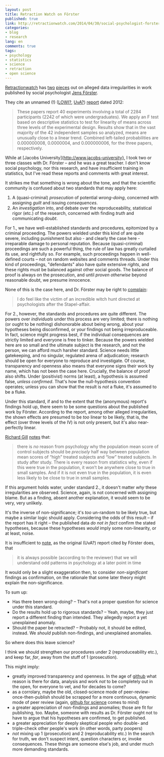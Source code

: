 ```yaml
---
layout: post
title: Retraction Watch on Förster
published: true
link: http://retractionwatch.com/2014/04/30/social-psychologist-forster-denies-misconduct-calls-charge-terrible-misjudgment/
categories:
- blog
- research
lang: en
comments: true
tags:
- psychology
- statistics
- science
- retraction
- open science
---
```


[Retractionwatch](http://retractionwatch.com/) has [two](http://retractionwatch.com/2014/04/30/social-psychologist-forster-denies-misconduct-calls-charge-terrible-misjudgment/) [pieces](http://retractionwatch.com/2014/04/30/anatomy-of-an-inquiry-the-report-that-led-to-the-jens-forster-investigation/) out on alleged data irregularities in work published by social psychologist [Jens Förster](http://www.uva.nl/over-de-uva/organisatie/medewerkers/content/f/o/j.a.forster/j.a.forster.html).

They cite an unnamed (!) ([LOWI?](https://www.knaw.nl/en/topics/ethiek/landelijk-orgaan-wetenschappelijke-integriteit-lowi), [UvA?](http://www.uva.nl/home)) [report](http://retractionwatch.files.wordpress.com/2014/04/report_foerster.pdf) dated 2012:

> These papers report 40 experiments involving a total of 2284 participants (2242 of which were undergraduates).
> We apply an F test based on descriptive statistics to test for linearity of means across three levels of the experimental design.
> Results show that in the vast majority of the 42 independent samples so analyzed, means are unusually close to a linear trend.
> Combined left-tailed probabilities are 0.000000008, 0.0000004, and 0.000000006, for the three papers, respectively.

While at [Jacobs University](http://www.jacobs-university}, I took two or three classes with Dr. Förster – and he was a great teacher.
I don't know social psychology, nor this research, and have insufficient training in statistics, but I've read these reports and comments with great interest.

It strikes me that something is wrong about the tone, and that the scientific community is confused about two standards that may apply here:

1. A (quasi-criminal) *prosecution* of potential *wrong-doing*, concerned with assigning *guilt* and issuing *consequences*.
2. An *investigation* into, and debate over the reproduceability, statistical rigor (etc.) of the research, concerned with finding *truth* and communicating *doubt*.

For 1., we have well-established standards and procedures, epitomized by a criminal proceeding.
The powers wielded under this kind of are quite severe, including punishment but also - and clearly the case here - irreparable damage to personal reputation.
Because (quasi-criminal) proceedings are such a powerful thing, the rule of law has greatly curtailed its use, and rightfully so.
For example, such proceedings happen in well-defined courts – not on random websites and comments threads.
Under this kind of proceedings, "defendants" also have quite extensive *rights*, and these rights must be balanced against other social goods.
The balance of proof is always on the prosecution, and until *proven otherwise* beyond reasonable doubt, we presume innocence.

None of this is the case here, and Dr. Förster may be right to
[complain](http://retractionwatch.com/2014/04/30/social-psychologist-forster-denies-misconduct-calls-charge-terrible-misjudgment/):

> I do feel like the victim of an incredible witch hunt directed at psychologists after the Stapel-affair.

For 2., however, the standards and procedures are quite different.
The powers over *individuals* under this process are very limited; there is nothing (or ought to be nothing) dishonorable about being wrong, about your hypotheses being disconfirmed, or your findings not being irreproduceable.
In fact, science might progress best, if the individual consequences are strictly limited and everyone is free to tinker.
Because the powers wielded here are so small and the ultimate subject is the research, and not the person, we can afford much harsher standard.
Science needs little gatekeeping, and no singular, regulated arena of adjudication; research should be open for everyone to reproduce and investigate.
Of course, transparency and openness also means that everyone signs their work by name, which has not been the case here.
Crucially, the balance of proof also shifts.
Under (positivist) norms (at least), a hypothesis is assumed false, *unless confirmed*.
That's how the null-hypothesis convention operates; unless you can show that the result is *not* a fluke, it's assumed to be a fluke.

Under this standard, if and to the extent that the (anonymous) report's findings hold up, there seem to be some questions about the published work by Förster.
According to the report, among other alleged irregularities, the shown effects are presumed to be *too* linear to be likely, that is, the effect (over three levels of the IV) is not only present, but it's also near-perfectly linear.

[Richard Gill](http://www.math.leidenuniv.nl/~gill/) [notes](http://retractionwatch.com/2014/04/30/social-psychologist-forster-denies-misconduct-calls-charge-terrible-misjudgment/#comment-96918) that:

> there is *no* reason from psychology why the population mean score of control subjects should be *precisely* half way between population mean scores of “high” treated subjects and “low” treated subjects.
> In study after study.
> There is every reason from statistics why, even if this were true in the population, it won’t be anywhere close to true in small samples.
> And if it is not even true in the population, it is even less likely to be close to true in small samples.

If this argument holds water, under standard 2., it doesn't matter *why* these irregularities are observed.
Science, again, is not concerned with assigning blame.
But as a finding, absent another explanation, it would seem to be very, very unlikely.

It's the inverse of non-significance; it's *too* un-random to be likely true, but maybe a similar logic should apply.
Considering the odds of this result – if the report has it right – the published data *do not in fact* confirm the stated hypotheses, because these hypotheses *would* imply some non-linearity, or at least, noise.

It is insufficient to [note](http://retractionwatch.com/2014/04/30/social-psychologist-forster-denies-misconduct-calls-charge-terrible-misjudgment/#comment-96918), as the original (UvA?) report cited by Förster does, that

> it is always possible (according to the reviewer) that we will understand odd patterns in psychology at a later point in time

It would only be a slight exaggeration then, to consider *non-significant* findings as confirmation, on the rationale that some later theory might explain the non-significance.

To sum up:

- Has there been wrong-doing? – That's not a proper question for science under this standard.
- Do the results hold up to rigorous standards? – Yeah, maybe, they just report a different finding than intended. They allegedly report a yet unexplained anomaly.
- Should the paper be retracted? – Probably not, it should be edited, instead. We *should* publish non-findings, and unexplained anomalies.

So where does this leave science?

I think we should strengthen our procedures under 2 (reproduceability etc.), and keep far, *far*, away from the stuff of 1 (prosecution).

This might imply:

- greatly improved transparency and openness. In the age of [github](http://www.github.com) what reason is there for data, analysis and work *not* to be completely out in the open, for everyone to vet, and for decades to come?
- as a corrolary, maybe the old, closed-science mode of peer-review-once-then-publish should be scrapped for a more continuous, dynamic mode of peer review (again, [github for science](http://marciovm.com/i-want-a-github-of-science/) comes to mind)
- a greater appreciation of non-findings and anomalies; those are fit for publishing, too. Maybe, someone with results as Dr. Förster ought not to have to argue that his hypotheses are confirmed, to get published.
- a greater appreciation for deeply skeptical people who double- and triple-check other people's work (in other words, party poopers)
- *not* mixing up 1 (prosecution) and 2 (reproducability etc.) In the search for truth, we don't suspect intent, question characters or, invoke consequences. These things are someone else's job, and under much more demanding standards.